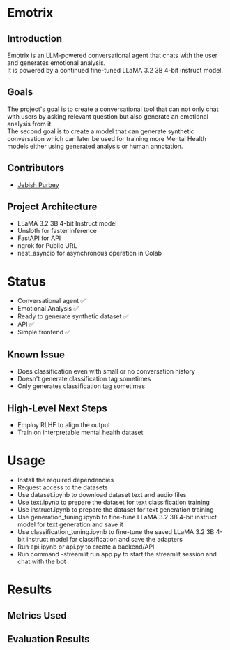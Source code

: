 # Emotrix

## Introduction
Emotrix is an LLM-powered conversational agent that chats with the user and generates emotional analysis.<br>
It is powered by a continued fine-tuned LLaMA 3.2 3B 4-bit instruct model.

## Goals
The project's goal is to create a conversational tool that can not only chat with users by asking relevant question but also generate an emotional analysis from it.<br>
The second goal is to create a model that can generate synthetic conversation which can later be used for training more Mental Health models either using generated analysis or human annotation.
## Contributors
-  [Jebish Purbey](https://github.com/jebish)

## Project Architecture
-  LLaMA 3.2 3B 4-bit Instruct model<br>
-  Unsloth for faster inference<br>
-  FastAPI for API<br>
-  ngrok for Public URL<br>
-  nest_asyncio for asynchronous operation in Colab

# Status
-  Conversational agent ✅<br>
-  Emotional Analysis ✅<br>
-  Ready to generate synthetic dataset ✅<br>
-  API ✅<br>
-  Simple frontend ✅

## Known Issue
-  Does classification even with small or no conversation history<br>
-  Doesn't generate classification tag sometimes
-  Only generates classification tag sometimes

## High-Level Next Steps
-  Employ RLHF to align the output
-  Train on interpretable mental health dataset

# Usage
-  Install the required dependencies
-  Request access to the datasets
-  Use dataset.ipynb to download dataset text and audio files
-  Use text.ipynb to prepare the dataset for text classification training
-  Use instruct.ipynb to prepare the dataset for text generation training
-  Use generation_tuning.ipynb to fine-tune LLaMA 3.2 3B 4-bit instruct model for text generation and save it
-  Use classification_tuning.ipynb to fine-tune the saved LLaMA 3.2 3B 4-bit instruct model for classification and save the adapters
-  Run api.ipynb or api.py to create a backend/API
-  Run command -streamlit run app.py to start the streamlit session and chat with the bot

# Results
## Metrics Used
## Evaluation Results
